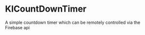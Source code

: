 KICountDownTimer
====================

A simple countdown timer which can be remotely controlled via the Firebase api
